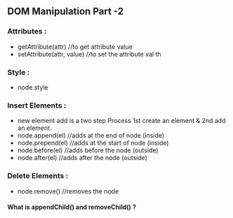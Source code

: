## DOM Manipulation Part -2
### Attributes : 
* getAttribute(attr) //to get attribute value
* setAttribute(attr, value) //to set the attribute val th

### Style :
* node.style

### Insert Elements : 
* new element add is a two step Process 1st create an element & 2nd add an element.
* node.append(el) //adds at the end of node (inside)
* node.prepend(el) //adds at the start of node (inside)
* node.before(el) //adds before the node (outside)
* node.after(el) //adds after the node (outside)
  


### Delete Elements :
* node.remove() //removes the node

#### What is appendChild() and removeChild() ?